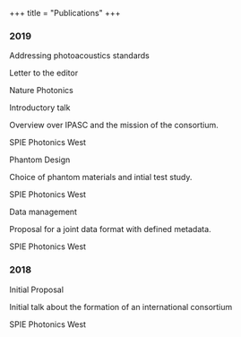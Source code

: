 +++
title = "Publications"
+++

<link rel="stylesheet" href="https://use.fontawesome.com/releases/v5.6.3/css/all.css" integrity="sha384-UHRtZLI+pbxtHCWp1t77Bi1L4ZtiqrqD80Kn4Z8NTSRyMA2Fd33n5dQ8lWUE00s/" crossorigin="anonymous">

### 2019

<div class="card">
	<a href="https://rdcu.be/byvad" target="_blank"> <i class="fas fa-file-text fa-5x indent form-icon"></i> </a>
	<p class="title"> Addressing photoacoustics standards</p> 
	<p class="description"> Letter to the editor </p>
	<p class="publisher"> Nature Photonics</p>
</div>
<div class="card">
	<a href="../presentations/2019-02-05_Overview presentation.pptx" target="_blank"> <i class="fas fa-file-powerpoint fa-5x indent form-icon"></i> </a>
	<p class="title"> Introductory talk</p> 
	<p class="description"> Overview over IPASC and the mission of the consortium. </p>
	<p class="publisher">SPIE Photonics West</p>
</div>
<div class="card">
	<a href="../presentations/2019-02-05_Presentation-WG1.pptx" target="_blank"> <i class="fas fa-file-powerpoint fa-5x indent form-icon"></i></a>
	<p class="title"> Phantom Design</p> 
	<p class="description"> Choice of phantom materials and intial test study. </p>
	<p class="publisher">SPIE Photonics West</p>
</div>
<div class="card">
	<a href="../presentations/2019-02-05_Presentation-WG4.pptx" target="_blank"> <i class="fas fa-file-powerpoint fa-5x indent form-icon"></i></a>
	<p class="title"> Data management</p> 
	<p class="description"> Proposal for a joint data format with defined metadata. </p>
	<p class="publisher">SPIE Photonics West</p>
</div>

### 2018

<div class="card">
	<a href="../presentations/2018-01-InitialProposal.pptx" target="_blank"> <i class="fas fa-file-powerpoint fa-5x indent form-icon"></i></a>
	<p class="title">Initial Proposal</p> 
	<p class="description">Initial talk about the formation of an international consortium</p>
	<p class="publisher">SPIE Photonics West</p>
</div>